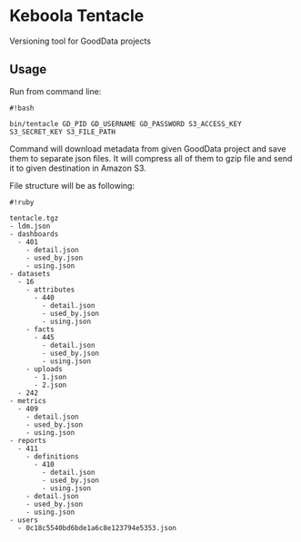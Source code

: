 # Keboola Tentacle

Versioning tool for GoodData projects

## Usage

Run from command line:


```
#!bash

bin/tentacle GD_PID GD_USERNAME GD_PASSWORD S3_ACCESS_KEY S3_SECRET_KEY S3_FILE_PATH
```


Command will download metadata from given GoodData project and save them to separate json files. It will compress 
all of them to gzip file and send it to given destination in Amazon S3.

File structure will be as following:


```
#!ruby

tentacle.tgz
- ldm.json
- dashboards
  - 401
    - detail.json
    - used_by.json
    - using.json
- datasets
  - 16
    - attributes
      - 440
        - detail.json
        - used_by.json
        - using.json
    - facts
      - 445
        - detail.json
        - used_by.json
        - using.json
    - uploads
      - 1.json
      - 2.json
  - 242
- metrics
  - 409
    - detail.json
    - used_by.json
    - using.json
- reports
  - 411
    - definitions
      - 410
        - detail.json
        - used_by.json
        - using.json
    - detail.json
    - used_by.json
    - using.json
- users
  - 0c18c5540bd6bde1a6c8e123794e5353.json
```
